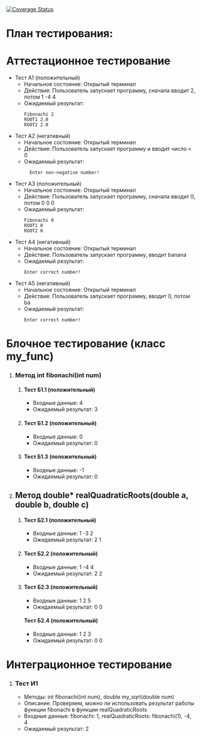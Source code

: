 [![Coverage Status](https://coveralls.io/repos/github/Slim12-lab/test-lab/badge.svg?branch=main)](https://coveralls.io/github/Slim12-lab/test-lab?branch=main)
# План тестирования: 
 
# Аттестационное тестирование
  - Тест А1 (положительный)
    - Начальное состояние: Открытый терминал
    - Действие: Пользователь запускает программу, сначала вводит 2, потом 1 -4 4
    - Ожидаемый результат:
        ```            
		Fibonachi 2
      	ROOT1 2.0
		ROOT2 2.0
        ```               
  - Тест А2 (негативный)
    - Начальное состояние: Открытый терминал
    - Действие: Пользователь запускает программу и вводит число < 0
    - Ожидаемый результат: 
      ```                  
     	Enter non-negative number!
      ```                         
  - Тест А3 (положительный)
    - Начальное состояние: Открытый терминал
    - Действие: Пользователь запускает программу, сначала вводит 0, потом 0 0 0
    - Ожидаемый результат: 
        ```                           
      	Fibonachi 0
		ROOT1 0
		ROOT2 0
        ```                               
  - Тест А4 (негативный)
    - Начальное состояние: Открытый терминал</li>
    - Действие: Пользователь запускает программу, вводит banana</li>
    - Ожидаемый результат: 
        ```                       
      	Enter correct number!
        ```          
  - Тест А5 (негативный)
    - Начальное состояние: Открытый терминал</li>
    - Действие: Пользователь запускает программу, вводит 0, потом ba</li>
    - Ожидаемый результат: 
        ```                       
      	Enter correct number!
        ```                  

# Блочное тестирование (класс my_func)
<ol>
  <li>
    <h3>Метод int fibonachi(int num)</h3>
    <ol>
    	<li>
    	  <h4>Тест Б1.1 (положительный)</h4>
    	  <ul>
    	    <li>Входные данные: 4</li>
    	    <li>Ожидаемый результат: 3</li>
    	  </ul>
    	</li>
    	<li>
    	  <h4>Тест Б1.2 (положительный)</h4>
    	  <ul>
    	    <li>Входные данные: 0</li>
    	    <li>Ожидаемый результат: 0</li>
    	  </ul>
    	</li>
    	<li>
    	  <h4>Тест Б1.3 (положительный)</h4>
    	  <ul>
    	    <li>Входные данные: -1</li>
    	    <li>Ожидаемый результат: 0</li>
    	  </ul>
    	</li>
    </ol>
  </li>
    <li>
      <h2>Метод double* realQuadraticRoots(double a, double b, double c)</h2>
    <ol>
    	<li>
    	  <h4>Тест Б2.1 (положительный)</h4>
    	  <ul>
    	    <li>Входные данные: 1 -3 2</li>
    	    <li>Ожидаемый результат: 2 1</li>
    	  </ul>
    	</li>
    	<li>
    	  <h4>Тест Б2.2 (положительный)</h4>
    	  <ul>
    	    <li>Входные данные: 1 -4 4</li>
    	    <li>Ожидаемый результат: 2 2</li>
    	  </ul>
    	</li>
    	<li>
    	  <h4>Тест Б2.3 (положительный)</h4>
    	  <ul>
    	    <li>Входные данные: 1 2 5</li>
    	    <li>
            Ожидаемый результат: 0 0   
          </li>
    	  </ul>
        <h4>Тест Б2.4 (положительный)</h4>
    	  <ul>
    	    <li>Входные данные: 1 2 3</li>
    	    <li>
            Ожидаемый результат: 0 0   
          </li>
    	  </ul>
    	</li>
    </ol>
  </li>
</ol>

# Интеграционное тестирование
<ol>
  <li>
    <h3>Тест И1</h3>
    <ul>
      <li>Методы: int fibonachi(int num), double my_sqrt(double num)</li>
      <li>Описание: Проверяем, можно ли использовать результат работы функции fibonachi в функции realQuadraticRoots</li>
      <li>Входные данные: fibonachi: 1, realQuadraticRoots: fibonachi(1), -4, 4</li>
      <li>Ожидаемый результат: 2</li>
    </ul>	
  </li>
  
</ol>

